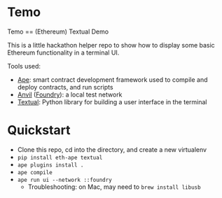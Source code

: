 # Temo

Temo == (Ethereum) Textual Demo

This is a little hackathon helper repo to show how to display some basic Ethereum functionality in a terminal UI.

Tools used:

-   [Ape](https://snakecharmers.ethereum.org/intro-to-ape/): smart contract development framework used to compile and deploy contracts, and run scripts
-   [Anvil](https://book.getfoundry.sh/anvil/) ([Foundry](https://book.getfoundry.sh/)): a local test network
-   [Textual](https://textual.textualize.io/): Python library for building a user interface in the terminal

# Quickstart

-   Clone this repo, cd into the directory, and create a new virtualenv
-   `pip install eth-ape textual`
-   `ape plugins install .`
-   `ape compile`
-   `ape run ui --network ::foundry`
    -   Troubleshooting: on Mac, may need to `brew install libusb`
